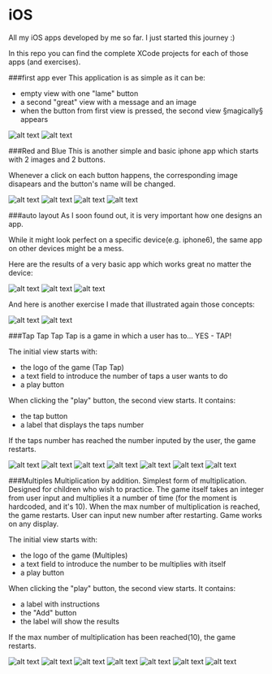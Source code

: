 # iOS

All my iOS apps developed by me so far. I just started this journey :)

In this repo you can find the complete XCode projects for each of those apps (and exercises).

###first app ever
This application is as simple as it can be:
- empty view with one "lame" button
- a second "great" view with a message and an image
- when the button from first view is pressed, the second view §magically§ appears 

![alt text](./Previews/firstApp_1.png "initial view")
![alt text](./Previews/firstApp_2.png "second view")



###Red and Blue
This is another simple and basic iphone app which starts with 2 images and 2 buttons.

Whenever a click on each button happens, the corresponding image disapears and the button's name will be changed.


![alt text](./Previews/redAndBlue_1.png "Game starts")
![alt text](./Previews/redAndBlue_2.png "Red is hidden view")
![alt text](./Previews/redAndBlue_3.png "Both bombs are hidden")
![alt text](./Previews/redAndBlue_4.png "Blue is hidden")



###auto layout
As I soon found out, it is very important how one designs an app.

While it might look perfect on a specific device(e.g. iphone6), the same app on other devices might be a mess.

Here are the results of a very basic app which works great no matter the device:



![alt text](./Previews/auto_layout_4.7inch.png "iphone 6")
![alt text](./Previews/auto_layout_4inch.png "iphone 5")
![alt text](./Previews/auto_layout_ipad_air.png "ipad air")



And here is another exercise I made that illustrated again those concepts:


![alt text](./Previews/auto_layout_ip6.png "iphone 6")
![alt text](./Previews/auto_layout_ipad_retina.png "ipad_retina ")


###Tap Tap
Tap Tap is a game in which a user has to... YES - TAP! 

The initial view starts with:
- the logo of the game (Tap Tap)
- a text field to introduce the number of taps a user wants to do
- a play button

When clicking the "play" button, the second view starts. It contains:
- the tap button
- a label that displays the taps number

If the taps number has reached the number inputed by the user, the game restarts.


![alt text](./Previews/tap_tap_1.png "Welcome view")
![alt text](./Previews/tap_tap_2.png "User inputs tap number")
![alt text](./Previews/tap_tap_3.png "Game starts")
![alt text](./Previews/tap_tap_4.png "Taps are counted")
![alt text](./Previews/tap_tap_5.png "Still counted")
![alt text](./Previews/tap_tap_6.png "Last tap that can be seen before restarting")
![alt text](./Previews/tap_tap_1.png "Game restarts")


###Multiples
Multiplication by addition. Simplest form of multiplication. Designed for children who wish to practice.
The game itself takes an integer from user input and multiplies it a number of time (for the moment is hardcoded, and it's 10).
When the max number of multiplication is reached, the game restarts. User can input new number after restarting.
Game works on any display.


The initial view starts with:
- the logo of the game (Multiples)
- a text field to introduce the number to be multiplies with itself
- a play button

When clicking the "play" button, the second view starts. It contains:
- a label with instructions
- the "Add" button
- the label will show the results 

If the max number of multiplication has been reached(10), the game restarts.


![alt text](./Previews/Multiples1.png "Welcome view")
![alt text](./Previews/Multiples2.png "User inputs tap number")
![alt text](./Previews/Multiples3.png "Game starts")
![alt text](./Previews/Multiples4.png "First multiplication for 7")
![alt text](./Previews/Multiples5.png "Still computing")
![alt text](./Previews/Multiples6.png "Last result that can be seen before restarting")
![alt text](./Previews/Multiples1.png "Game restarts")



